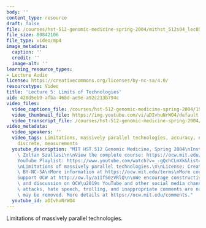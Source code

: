 ```yaml
---
body: ''
content_type: resource
draft: false
file: /courses/hst-512-genomic-medicine-spring-2004/mithst_512s04_lec05_360p_16_9.mp4
file_size: 80842106
file_type: video/mp4
image_metadata:
  caption: ''
  credit: ''
  image-alt: ''
learning_resource_types:
- Lecture Audio
license: https://creativecommons.org/licenses/by-nc-sa/4.0/
resourcetype: Video
title: 'Lecture 5: Limits of Technologies'
uid: 428d5eb9-afba-468d-ae9e-a92c213b794c
video_files:
  video_captions_file: /courses/hst-512-genomic-medicine-spring-2004/1SR39ykDocofz5EsAP-bfW0Bpz6615h8d_transcript.webvtt
  video_thumbnail_file: https://img.youtube.com/vi/aDIvhuNrWO4/default.jpg
  video_transcript_file: /courses/hst-512-genomic-medicine-spring-2004/1SR39ykDocofz5EsAP-bfW0Bpz6615h8d_transcript.pdf
video_metadata:
  video_speakers: ''
  video_tags: Limitations, massively parallel technologies, accuracy, noise, continuous,
    discrete, measurements
  youtube_description: "MIT HST.512 Genomic Medicine, Spring 2004\nInstructor: Dr.\
    \ Zoltan Szallasi\n\nView the complete course: https://ocw.mit.edu/courses/hst-512-genomic-medicine-spring-2004/\n\
    YouTube Playlist: https://www.youtube.com/watch?v=_-gQchCLmXk&list=PLUl4u3cNGP613PJMNmRjAIdBr76goU1V5\n\
    \nLimitations of massively parallel technologies.\n\nLicense: Creative Commons\
    \ BY-NC-SA\nMore information at https://ocw.mit.edu/terms\nMore courses at https://ocw.mit.edu\n\
    Support OCW at http://ow.ly/a1If50zVRlQ\n\nWe encourage constructive comments\
    \ and discussion on OCW\u2019s YouTube and other social media channels. Personal\
    \ attacks, hate speech, trolling, and inappropriate comments are not allowed and\
    \ may be removed. More details at https://ocw.mit.edu/comments."
  youtube_id: aDIvhuNrWO4
---
```

Limitations of massively parallel technologies.